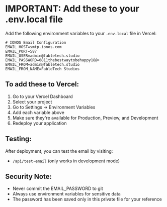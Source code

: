 # IMPORTANT: Add these to your .env.local file

Add the following environment variables to your `.env.local` file in Vercel:

```
# IONOS Email Configuration
EMAIL_HOST=smtp.ionos.com
EMAIL_PORT=587
EMAIL_USER=admin@fabletech.studio
EMAIL_PASSWORD=0811thebestwaytobehappy18@+
EMAIL_FROM=admin@fabletech.studio
EMAIL_FROM_NAME=FableTech Studios
```

## To add these to Vercel:

1. Go to your Vercel Dashboard
2. Select your project
3. Go to Settings → Environment Variables
4. Add each variable above
5. Make sure they're available for Production, Preview, and Development
6. Redeploy your application

## Testing:

After deployment, you can test the email by visiting:
- `/api/test-email` (only works in development mode)

## Security Note:

- Never commit the EMAIL_PASSWORD to git
- Always use environment variables for sensitive data
- The password has been saved only in this private file for your reference